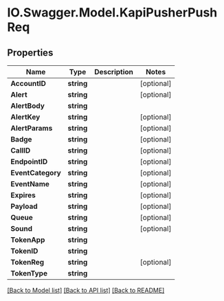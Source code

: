 # IO.Swagger.Model.KapiPusherPushReq
## Properties

Name | Type | Description | Notes
------------ | ------------- | ------------- | -------------
**AccountID** | **string** |  | [optional] 
**Alert** | **string** |  | [optional] 
**AlertBody** | **string** |  | 
**AlertKey** | **string** |  | [optional] 
**AlertParams** | **string** |  | [optional] 
**Badge** | **string** |  | [optional] 
**CallID** | **string** |  | [optional] 
**EndpointID** | **string** |  | [optional] 
**EventCategory** | **string** |  | [optional] 
**EventName** | **string** |  | [optional] 
**Expires** | **string** |  | [optional] 
**Payload** | **string** |  | [optional] 
**Queue** | **string** |  | [optional] 
**Sound** | **string** |  | [optional] 
**TokenApp** | **string** |  | 
**TokenID** | **string** |  | 
**TokenReg** | **string** |  | [optional] 
**TokenType** | **string** |  | 

[[Back to Model list]](../README.md#documentation-for-models) [[Back to API list]](../README.md#documentation-for-api-endpoints) [[Back to README]](../README.md)

